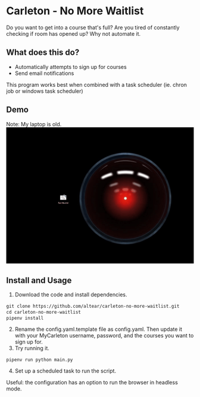 # Carleton - No More Waitlist
Do you want to get into a course that's full? Are you tired of constantly checking if room has opened up? Why not automate it. 

## What does this do?
- Automatically attempts to sign up for courses
- Send email notifications

This program works best when combined with a task scheduler (ie. chron job or windows task scheduler)

## Demo
Note: My laptop is old.
![](docs/assets/demo_carleton_central_automation.gif)


## Install and Usage
1. Download the code and install dependencies.
  ```
  git clone https://github.com/altear/carleton-no-more-waitlist.git
  cd carleton-no-more-waitlist
  pipenv install
  ```
2. Rename the config.yaml.template file as config.yaml. Then update it with your MyCarleton username, password, and the courses you want to sign up for.
3. Try running it.
  ```
  pipenv run python main.py
  ```
4. Set up a scheduled task to run the script.

Useful: the configuration has an option to run the browser in headless mode.
